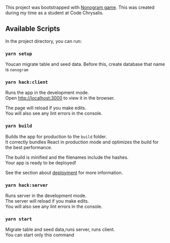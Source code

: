 This project was bootstrapped with [Nonogram game](https://nonogram-staging.herokuapp.com/).
This was created during my time as a student at Code Chrysalis.

## Available Scripts

In the project directory, you can run:

### `yarn setup`
Youcan migrate table and seed data.
Before this, create database that name is ``nonogram``

### `yarn hack:client`

Runs the app in the development mode.<br />
Open [http://localhost:3000](http://localhost:3000) to view it in the browser.

The page will reload if you make edits.<br />
You will also see any lint errors in the console.

### `yarn build`

Builds the app for production to the `build` folder.<br />
It correctly bundles React in production mode and optimizes the build for the best performance.

The build is minified and the filenames include the hashes.<br />
Your app is ready to be deployed!

See the section about [deployment](https://facebook.github.io/create-react-app/docs/deployment) for more information.

### `yarn hack:server`

Runs server in the development mode.<br />
The server will reload if you make edits.<br />
You will also see any lint errors in the console.

### `yarn start`

Migrate table and seed data,runs server, runs client.<br />
You can start only this command



